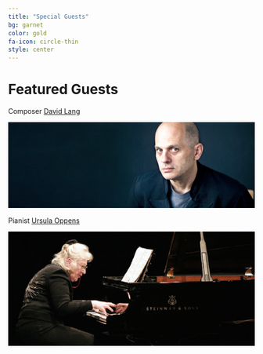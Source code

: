 ```yaml
---
title: "Special Guests"
bg: garnet
color: gold
fa-icon: circle-thin
style: center
---
```


# Featured Guests

Composer [David Lang][Lang]

![JPG](/img/lang.jpg)

Pianist [Ursula Oppens][Oppens]

![JPG](/img/oppens.jpg)

[Lang]: http://davidlangmusic.com/
[Oppens]: http://en.wikipedia.org/wiki/Ursula_Oppens